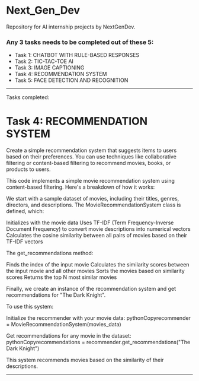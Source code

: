 # Next_Gen_Dev
Repository for AI internship projects by NextGenDev.

### Any 3 tasks needs to be completed out of these 5:
- Task 1: CHATBOT WITH RULE-BASED RESPONSES
- Task 2: TIC-TAC-TOE AI
- Task 3: IMAGE CAPTIONING
- Task 4: RECOMMENDATION SYSTEM
- Task 5: FACE DETECTION AND RECOGNITION

---

Tasks completed: 
# Task 4: RECOMMENDATION SYSTEM
Create a simple recommendation system that suggests items to users based on their
preferences. You can use techniques like collaborative filtering or content-based filtering to
recommend movies, books, or products to users.

This code implements a simple movie recommendation system using content-based filtering. Here's a breakdown of how it works:

We start with a sample dataset of movies, including their titles, genres, directors, and descriptions.
The MovieRecommendationSystem class is defined, which:

Initializes with the movie data
Uses TF-IDF (Term Frequency-Inverse Document Frequency) to convert movie descriptions into numerical vectors
Calculates the cosine similarity between all pairs of movies based on their TF-IDF vectors


The get_recommendations method:

Finds the index of the input movie
Calculates the similarity scores between the input movie and all other movies
Sorts the movies based on similarity scores
Returns the top N most similar movies


Finally, we create an instance of the recommendation system and get recommendations for "The Dark Knight".

To use this system:

Initialize the recommender with your movie data:
pythonCopyrecommender = MovieRecommendationSystem(movies_data)

Get recommendations for any movie in the dataset:
pythonCopyrecommendations = recommender.get_recommendations("The Dark Knight")


This system recommends movies based on the similarity of their descriptions.

---
